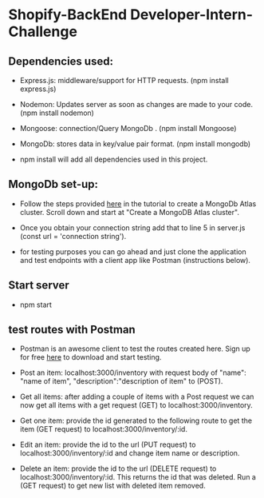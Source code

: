 # Shopify-BackEnd Developer-Intern-Challenge

## Dependencies used:
- Express.js: middleware/support for HTTP requests. (npm install express.js)

- Nodemon: Updates server as soon as changes are made to your code. (npm install nodemon)

- Mongoose: connection/Query MongoDb . (npm install Mongoose)

- MongoDb: stores data in key/value pair format. (npm install mongodb)

- npm install will add all dependencies used in this project.


## MongoDb set-up:
- Follow the steps provided [here](https://www.mongodb.com/languages/javascript/mongodb-and-npm-tutorial) in the tutorial to create a MongoDb Atlas cluster. Scroll down and
start at "Create a MongoDB Atlas cluster".

- Once you obtain your connection string add that to line 5 in server.js (const url = 'connection string').

- for testing purposes you can go ahead and just clone the application and test endpoints with a client app like Postman (instructions below).

## Start server
- npm start

## test routes with Postman
- Postman is an awesome client to test the routes created here.  Sign up for free [here](https://www.postman.com/) to download and start testing.

- Post an item: localhost:3000/inventory with request body of "name": "name of item", "description":"description of item" to (POST).

- Get all items: after adding a couple of items with a Post request we can now get all items with a get request (GET) to localhost:3000/inventory.

- Get one item: provide the id generated to the following route to get the item (GET request) to localhost:3000/inventory/:id.

- Edit an item: provide the id to the url (PUT request) to localhost:3000/inventory/:id and change item name or description.

- Delete an item: provide the id to the url (DELETE request) to localhost:3000/inventory/:id.  This returns the id that was deleted. Run a (GET request) to get new list with deleted item removed.



